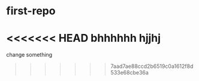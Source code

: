 # first-repo
<<<<<<< HEAD
bhhhhhh hjjhj
=======
change something
>>>>>>> 7aad7ae88ccd2b6519c0a1612f8d533e68cbe36a
